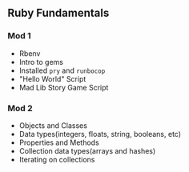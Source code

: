 ## Ruby Fundamentals

### Mod 1

- Rbenv
- Intro to gems
- Installed `pry` and `runbocop`
- "Hello World" Script
- Mad Lib Story Game Script

### Mod 2

- Objects and Classes
- Data types(integers, floats, string, booleans, etc)
- Properties and Methods
- Collection data types(arrays and hashes)
- Iterating on collections

